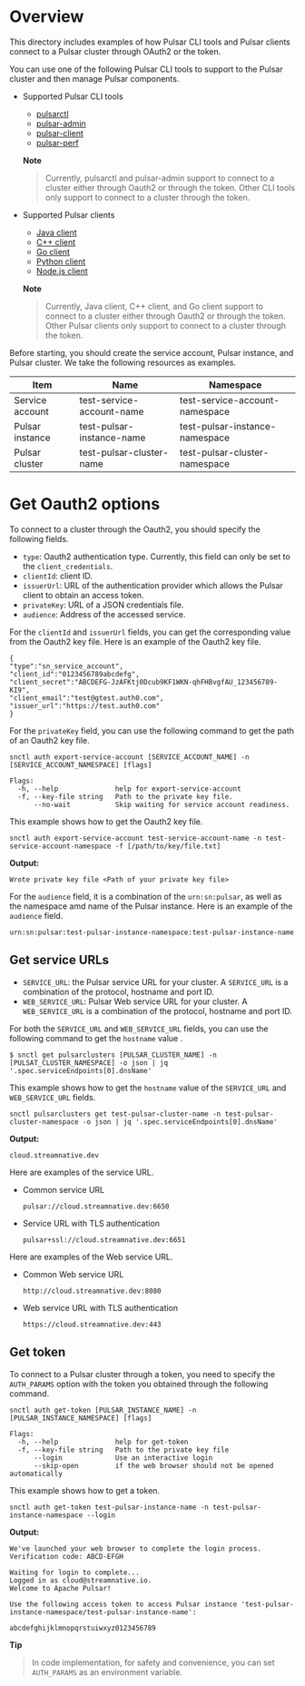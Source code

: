 # Overview

This directory includes examples of how Pulsar CLI tools and Pulsar clients connect to a Pulsar cluster through OAuth2 or the token.

You can use one of the following Pulsar CLI tools to support to the Pulsar cluster and then manage Pulsar components.

- Supported Pulsar CLI tools
  - [pulsarctl](https://github.com/streamnative/pulsar-examples/tree/master/cloud/pulsarctl)
  - [pulsar-admin](https://github.com/streamnative/pulsar-examples/tree/master/cloud/pulsar-admin)
  - [pulsar-client](https://github.com/streamnative/pulsar-examples/tree/master/cloud/pulsar-client)
  - [pulsar-perf](https://github.com/streamnative/pulsar-examples/tree/master/cloud/pulsar-client)

  **Note**

  > Currently, pulsarctl and pulsar-admin support to connect to a cluster either through Oauth2 or through the token. Other CLI tools only support to connect to a cluster through the token.

- Supported Pulsar clients
  - [Java client](https://github.com/streamnative/pulsar-examples/tree/master/cloud/java)
  - [C++ client](https://github.com/streamnative/pulsar-examples/tree/master/cloud/cpp)
  - [Go client](https://github.com/streamnative/pulsar-examples/tree/master/cloud/go)
  - [Python client](https://github.com/streamnative/pulsar-examples/tree/master/cloud/python)
  - [Node.js client](https://github.com/streamnative/pulsar-examples/tree/master/cloud/node)

  **Note**

  > Currently, Java client, C++ client, and Go client support to connect to a cluster either through Oauth2 or through the token. Other Pulsar clients only support to connect to a cluster through the token.

Before starting, you should create the service account, Pulsar instance, and Pulsar cluster. We take the following resources as examples.

| Item | Name | Namespace |
| --- | --- |--- |
| Service account | test-service-account-name | test-service-account-namespace |
| Pulsar instance | test-pulsar-instance-name | test-pulsar-instance-namespace |
| Pulsar cluster  | test-pulsar-cluster-name | test-pulsar-cluster-namespace |

# Get Oauth2 options

To connect to a cluster through the Oauth2, you should specify the following fields.

- `type`: Oauth2 authentication type. Currently, this field can only be set to the `client_credentials`.
- `clientId`: client ID.
- `issuerUrl`: URL of the authentication provider which allows the Pulsar client to obtain an access token.
- `privateKey`: URL of a JSON credentials file.
- `audience`: Address of the accessed service.

For the `clientId` and `issuerUrl` fields, you can get the corresponding value from the Oauth2 key file. Here is an example of the Oauth2 key file.

```text
{
"type":"sn_service_account",
"client_id":"0123456789abcdefg",
"client_secret":"ABCDEFG-JzAFKtj0Dcub9KF1WKN-qhFHBvgfAU_123456789-KI9",
"client_email":"test@gtest.auth0.com",
"issuer_url":"https://test.auth0.com"
}
```

For the `privateKey` field, you can use the following command to get the path of an Oauth2 key file.

```shell script
snctl auth export-service-account [SERVICE_ACCOUNT_NAME] -n [SERVICE_ACCOUNT_NAMESPACE] [flags]

Flags:
  -h, --help              help for export-service-account
  -f, --key-file string   Path to the private key file.
      --no-wait           Skip waiting for service account readiness.
```

This example shows how to get the Oauth2 key file.

```
snctl auth export-service-account test-service-account-name -n test-service-account-namespace -f [/path/to/key/file.txt]
```

**Output:**

```text
Wrote private key file <Path of your private key file>
```

For the `audience` field, it is a combination of the `urn:sn:pulsar`, as well as the namespace amd name of the Pulsar instance. Here is an example of the `audience` field.

```text
urn:sn:pulsar:test-pulsar-instance-namespace:test-pulsar-instance-name
```

## Get service URLs

- `SERVICE_URL`: the Pulsar service URL for your cluster. A `SERVICE_URL` is a combination of the protocol, hostname and port ID.
- `WEB_SERVICE_URL`: Pulsar Web service URL for your cluster. A `WEB_SERVICE_URL` is a combination of the protocol, hostname and port ID.

For both the `SERVICE_URL` and  `WEB_SERVICE_URL`  fields, you can use the following command to get the `hostname` value .

```shell script
$ snctl get pulsarclusters [PULSAR_CLUSTER_NAME] -n [PULSAT_CLUSTER_NAMESPACE] -o json | jq '.spec.serviceEndpoints[0].dnsName'
```

This example shows how to get the `hostname` value of the `SERVICE_URL` and  `WEB_SERVICE_URL` fields.

```
snctl pulsarclusters get test-pulsar-cluster-name -n test-pulsar-cluster-namespace -o json | jq '.spec.serviceEndpoints[0].dnsName'
```

**Output:**

```text
cloud.streamnative.dev
```

Here are examples of the service URL.

- Common service URL

  ```text
  pulsar://cloud.streamnative.dev:6650
  ```

- Service URL with TLS authentication

  ```
  pulsar+ssl://cloud.streamnative.dev:6651
  ```

Here are examples of the Web service URL.

- Common Web service URL

  ```text
  http://cloud.streamnative.dev:8080
  ```

- Web service URL with TLS authentication

  ```
  https://cloud.streamnative.dev:443
  ```

## Get token

To connect to a Pulsar cluster through a token, you need to specify the `AUTH_PARAMS` option with the token you obtained through the following command.

```shell script
snctl auth get-token [PULSAR_INSTANCE_NAME] -n [PULSAR_INSTANCE_NAMESPACE] [flags]

Flags:
  -h, --help              help for get-token
  -f, --key-file string   Path to the private key file
      --login             Use an interactive login
      --skip-open         if the web browser should not be opened automatically
```

This example shows how to get a token.

```
snctl auth get-token test-pulsar-instance-name -n test-pulsar-instance-namespace --login
```

**Output:**

```text
We've launched your web browser to complete the login process.
Verification code: ABCD-EFGH

Waiting for login to complete...
Logged in as cloud@streamnative.io.
Welcome to Apache Pulsar!

Use the following access token to access Pulsar instance 'test-pulsar-instance-namespace/test-pulsar-instance-name':

abcdefghijklmnopqrstuiwxyz0123456789
```

**Tip**

> In code implementation, for safety and convenience, you can set  `AUTH_PARAMS` as an environment variable.



